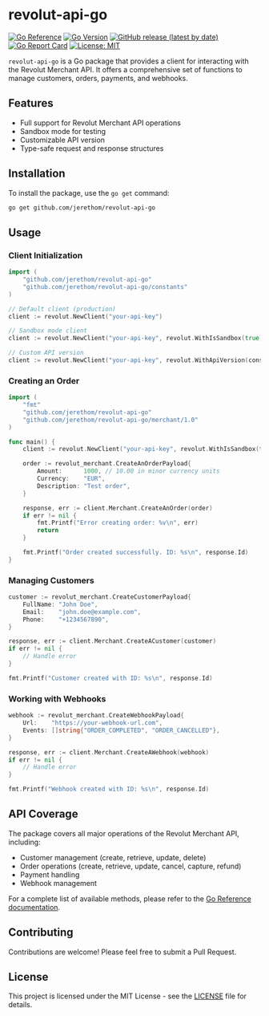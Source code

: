 # revolut-api-go

[![Go Reference](https://pkg.go.dev/badge/github.com/jerethom/revolut-api-go.svg)](https://pkg.go.dev/github.com/jerethom/revolut-api-go)
[![Go Version](https://img.shields.io/github/go-mod/go-version/jerethom/revolut-api-go)](https://github.com/jerethom/revolut-api-go/blob/main/go.mod)
[![GitHub release (latest by date)](https://img.shields.io/github/v/release/jerethom/revolut-api-go)](https://github.com/jerethom/revolut-api-go/releases)
[![Go Report Card](https://goreportcard.com/badge/github.com/jerethom/revolut-api-go)](https://goreportcard.com/report/github.com/jerethom/revolut-api-go)
[![License: MIT](https://img.shields.io/badge/License-MIT-yellow.svg)](https://opensource.org/licenses/MIT)

`revolut-api-go` is a Go package that provides a client for interacting with the Revolut Merchant API. It offers a comprehensive set of functions to manage customers, orders, payments, and webhooks.

## Features

- Full support for Revolut Merchant API operations
- Sandbox mode for testing
- Customizable API version
- Type-safe request and response structures

## Installation

To install the package, use the `go get` command:

```bash
go get github.com/jerethom/revolut-api-go
```

## Usage

### Client Initialization

```go
import (
    "github.com/jerethom/revolut-api-go"
    "github.com/jerethom/revolut-api-go/constants"
)

// Default client (production)
client := revolut.NewClient("your-api-key")

// Sandbox mode client
client := revolut.NewClient("your-api-key", revolut.WithIsSandbox(true))

// Custom API version
client := revolut.NewClient("your-api-key", revolut.WithApiVersion(constants.RevolutApiVersion20240901))
```

### Creating an Order

```go
import (
    "fmt"
    "github.com/jerethom/revolut-api-go"
    "github.com/jerethom/revolut-api-go/merchant/1.0"
)

func main() {
    client := revolut.NewClient("your-api-key", revolut.WithIsSandbox(true))

    order := revolut_merchant.CreateAnOrderPayload{
        Amount:      1000, // 10.00 in minor currency units
        Currency:    "EUR",
        Description: "Test order",
    }

    response, err := client.Merchant.CreateAnOrder(order)
    if err != nil {
        fmt.Printf("Error creating order: %v\n", err)
        return
    }

    fmt.Printf("Order created successfully. ID: %s\n", response.Id)
}
```

### Managing Customers

```go
customer := revolut_merchant.CreateCustomerPayload{
    FullName: "John Doe",
    Email:    "john.doe@example.com",
    Phone:    "+1234567890",
}

response, err := client.Merchant.CreateACustomer(customer)
if err != nil {
    // Handle error
}

fmt.Printf("Customer created with ID: %s\n", response.Id)
```

### Working with Webhooks

```go
webhook := revolut_merchant.CreateWebhookPayload{
    Url:    "https://your-webhook-url.com",
    Events: []string{"ORDER_COMPLETED", "ORDER_CANCELLED"},
}

response, err := client.Merchant.CreateAWebhook(webhook)
if err != nil {
    // Handle error
}

fmt.Printf("Webhook created with ID: %s\n", response.Id)
```

## API Coverage

The package covers all major operations of the Revolut Merchant API, including:

- Customer management (create, retrieve, update, delete)
- Order operations (create, retrieve, update, cancel, capture, refund)
- Payment handling
- Webhook management

For a complete list of available methods, please refer to the [Go Reference documentation](https://pkg.go.dev/github.com/jerethom/revolut-api-go).

## Contributing

Contributions are welcome! Please feel free to submit a Pull Request.

## License

This project is licensed under the MIT License - see the [LICENSE](LICENSE) file for details.
